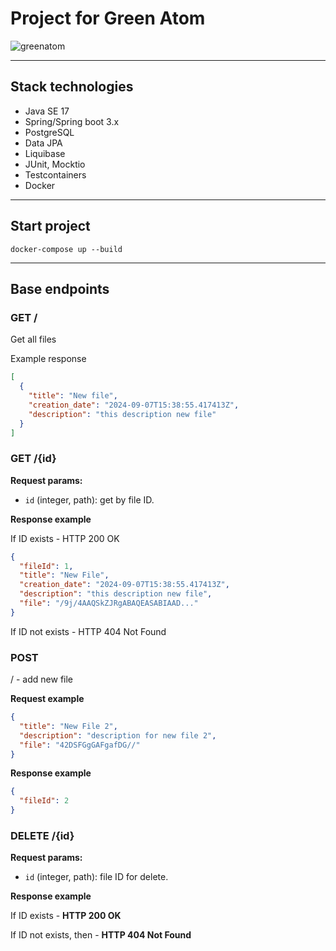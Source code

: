 # Project for Green Atom

![greenatom](https://avatars.mds.yandex.net/i?id=1891506b218b46016d31557cbea846a5_l-5468635-images-thumbs&n=13)

---
## Stack technologies

- Java SE 17
- Spring/Spring boot 3.x
- PostgreSQL
- Data JPA 
- Liquibase
- JUnit, Mocktio
- Testcontainers
- Docker

---

## Start project


```shell
docker-compose up --build
```

---

## Base endpoints

### GET /

Get all files

Example response

```json
[
  {
    "title": "New file",
    "creation_date": "2024-09-07T15:38:55.417413Z",
    "description": "this description new file"
  }
]
```

### GET /{id}

**Request params:**
- `id` (integer, path): get by file ID.

**Response example**

If ID exists - HTTP 200 OK

```json
{
  "fileId": 1,
  "title": "New File",
  "creation_date": "2024-09-07T15:38:55.417413Z",
  "description": "this description new file",
  "file": "/9j/4AAQSkZJRgABAQEASABIAAD..."
}
```

If ID not exists - HTTP 404 Not Found

### POST

/ - add new file

**Request example**

```json
{
  "title": "New File 2",
  "description": "description for new file 2",
  "file": "42DSFGgGAFgafDG//"
}
```

**Response example**

```json
{
  "fileId": 2
}
```

### DELETE /{id}

**Request params:**
- `id` (integer, path): file ID for delete.

**Response example**

If ID exists - **HTTP 200 OK**

If ID not exists, then - **HTTP 404 Not Found**
